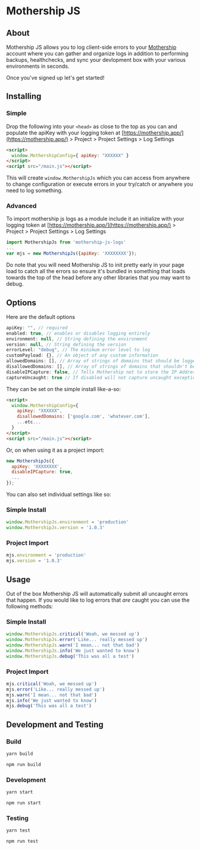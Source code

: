 # Mothership JS 

## About

Mothership JS allows you to log client-side errors to your [Mothership](https://mothership.app) account where you can gather and organize logs in addition to performing backups, healthchecks, and sync your devlopment box with your various environments in seconds. 

Once you've signed up let's get started!

## Installing

### Simple

Drop the following into your ```<head>``` as close to the top as you can and populate the apiKey with your logging token at [https://mothership.app/](https://mothership.app/) > Project > Project Settings > Log Settings

```html
<script>
  window.MothershipConfig={ apiKey: "XXXXXX" } 
</script>
<script src="/main.js"></script>
```

This will create ```window.MothershipJs``` which you can access from anywhere to change configuration or execute errors in your try/catch or anywhere you need to log something.

### Advanced

To import mothership js logs as a module include it an initialize with your logging token at [https://mothership.app/](https://mothership.app/) > Project > Project Settings > Log Settings

```js
import MothershipJs from 'mothership-js-logs'
...
var mjs = new MothershipJs({apiKey: 'XXXXXXXX'});
```

Do note that you will need Mothership JS to init pretty early in your page load to catch all the errors so ensure it's bundled in something that loads towards the top of the head before any other libraries that you may want to debug.

## Options
Here are the default options
```js
apiKey: "", // required
enabled: true, // enables or disables logging entirely
environment: null, // String defining the environment
version: null, // String defining the version
errorLevel: "debug", // The minimum error level to log
customPayload: {}, // An object of any custom information
allowedDomains: [], // Array of strings of domains that should be logged
disallowedDomains: [], // Array of strings of domains that shouldn't be logged
disableIPCapture: false, // Tells Mothership not to store the IP Address of the client logging
captureUncaught: true // If disabled will not capture uncaught exceptions
```

They can be set on the simple install like-a-so:
```html
<script>
  window.MothershipConfig={ 
    apiKey: "XXXXXX", 
    disallowedDomains: ['google.com', 'whatever.com'],
    ...etc...
  } 
</script>
<script src="/main.js"></script>
```

Or, on when using it as a project import:

```js
new MothershipJs({
  apiKey: 'XXXXXXXX', 
  disableIPCapture: true,
  ...
});
```

You can also set individual settings like so:

### Simple Install

```js
window.MothershipJs.environment = 'production'
window.MothershipJs.version = '1.0.3'
```

### Project Import

```js
mjs.environment = 'production'
mjs.version = '1.0.3'
```

## Usage

Out of the box Mothership JS will automatically submit all uncaught errors that happen. If you would like to log errors that _are_ caught you can use the following methods:

### Simple Install

```js
window.MothershipJs.critical('Woah, we messed up')
window.MothershipJs.error('Like... really messed up')
window.MothershipJs.warn('I mean... not that bad')
window.MothershipJs.info('We just wanted to know')
window.MothershipJs.debug('This was all a test')
```

### Project Import 

```js
mjs.critical('Woah, we messed up')
mjs.error('Like... really messed up')
mjs.warn('I mean... not that bad')
mjs.info('We just wanted to know')
mjs.debug('This was all a test')
```

## Development and Testing

### Build

```sh
yarn build
```
```sh
npm run build
```

### Development

```sh
yarn start
```
```sh
npm run start
```

### Testing

```sh
yarn test
```
```sh
npm run test
```
